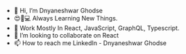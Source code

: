 - 👋 Hi, I’m Dnyaneshwar Ghodse 
- 😍📖💻 Always Learning New Things.
- 👀 Work Mostly In React, JavaScript, GraphQL, Typescript.
- 💞️ I’m looking to collaborate on React
- 📫 How to reach me LinkedIn - Dnyaneshwar Ghodse

<!---
dnyanesh-ghodse07/dnyanesh-ghodse07 is a ✨ special ✨ repository because its `README.md` (this file) appears on your GitHub profile.
You can click the Preview link to take a look at your changes.
--->
